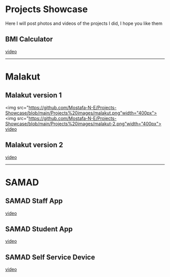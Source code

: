 # Projects Showcase
Here I will post photos and videos of the projects I did, I hope you like them


## BMI Calculator
<a href="https://github.com/Mostafa-N-E/Projects-Showcase/blob/main/App%20gifs/bmi_calculator.gif"> video </a>
__________________________________________________________



# Malakut
## Malakut version 1
<img src="https://github.com/Mostafa-N-E/Projects-Showcase/blob/main/Projects%20images/malakut.png"width="400px">
<img src="https://github.com/Mostafa-N-E/Projects-Showcase/blob/main/Projects%20images/malakut-2.png"width="400px">
<a href="https://github.com/Mostafa-N-E/Projects-Showcase/blob/main/App%20gifs/malakut.gif"> video </a>

## Malakut version 2
<a href="https://github.com/Mostafa-N-E/Projects-Showcase/blob/main/App%20gifs/malakut_2.gif"> video </a>
__________________________________________________________



# SAMAD
## SAMAD Staff App
<a href="https://github.com/Mostafa-N-E/Projects-Showcase/blob/main/App%20gifs/samad_staff_app.gif"> video </a>


## SAMAD Student App
<a href="https://github.com/Mostafa-N-E/Projects-Showcase/blob/main/App%20gifs/samad_student_app.gif"> video </a>


## SAMAD Self Service Device
<a href="https://github.com/Mostafa-N-E/Projects-Showcase/blob/main/App%20gifs/self_service_device.gif"> video </a>
